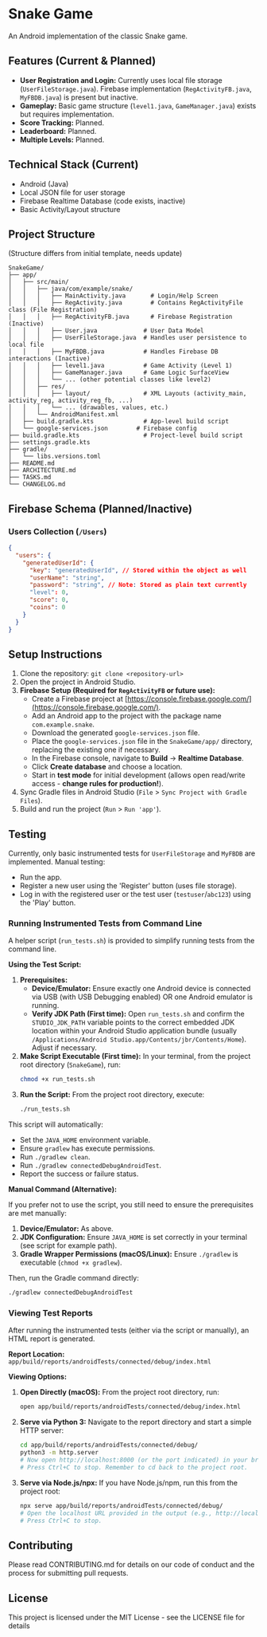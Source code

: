 # Snake Game

An Android implementation of the classic Snake game.

## Features (Current & Planned)

- **User Registration and Login:** Currently uses local file storage (`UserFileStorage.java`). Firebase implementation (`RegActivityFB.java`, `MyFBDB.java`) is present but inactive.
- **Gameplay:** Basic game structure (`level1.java`, `GameManager.java`) exists but requires implementation.
- **Score Tracking:** Planned.
- **Leaderboard:** Planned.
- **Multiple Levels:** Planned.

## Technical Stack (Current)

- Android (Java)
- Local JSON file for user storage
- Firebase Realtime Database (code exists, inactive)
- Basic Activity/Layout structure

## Project Structure

(Structure differs from initial template, needs update)

```
SnakeGame/
├── app/
│   ├── src/main/
│   │   ├── java/com/example/snake/
│   │   │   ├── MainActivity.java       # Login/Help Screen
│   │   │   ├── RegActivity.java        # Contains RegActivityFile class (File Registration)
│   │   │   ├── RegActivityFB.java      # Firebase Registration (Inactive)
│   │   │   ├── User.java             # User Data Model
│   │   │   ├── UserFileStorage.java  # Handles user persistence to local file
│   │   │   ├── MyFBDB.java           # Handles Firebase DB interactions (Inactive)
│   │   │   ├── level1.java           # Game Activity (Level 1)
│   │   │   ├── GameManager.java      # Game Logic SurfaceView
│   │   │   └── ... (other potential classes like level2)
│   │   ├── res/
│   │   │   ├── layout/               # XML Layouts (activity_main, activity_reg, activity_reg_fb, ...)
│   │   │   └── ... (drawables, values, etc.)
│   │   └── AndroidManifest.xml
│   ├── build.gradle.kts              # App-level build script
│   └── google-services.json        # Firebase config
├── build.gradle.kts                  # Project-level build script
├── settings.gradle.kts
├── gradle/
│   └── libs.versions.toml
├── README.md
├── ARCHITECTURE.md
├── TASKS.md
└── CHANGELOG.md
```

## Firebase Schema (Planned/Inactive)

### Users Collection (`/Users`)
```json
{
  "users": {
    "generatedUserId": {
      "key": "generatedUserId", // Stored within the object as well
      "userName": "string",
      "password": "string", // Note: Stored as plain text currently
      "level": 0,
      "score": 0,
      "coins": 0
    }
  }
}
```

## Setup Instructions

1.  Clone the repository: `git clone <repository-url>`
2.  Open the project in Android Studio.
3.  **Firebase Setup (Required for `RegActivityFB` or future use):**
    *   Create a Firebase project at [https://console.firebase.google.com/](https://console.firebase.google.com/).
    *   Add an Android app to the project with the package name `com.example.snake`.
    *   Download the generated `google-services.json` file.
    *   Place the `google-services.json` file in the `SnakeGame/app/` directory, replacing the existing one if necessary.
    *   In the Firebase console, navigate to **Build** -> **Realtime Database**.
    *   Click **Create database** and choose a location.
    *   Start in **test mode** for initial development (allows open read/write access - **change rules for production!**).
4.  Sync Gradle files in Android Studio (`File` > `Sync Project with Gradle Files`).
5.  Build and run the project (`Run` > `Run 'app'`).

## Testing

Currently, only basic instrumented tests for `UserFileStorage` and `MyFBDB` are implemented. Manual testing:
- Run the app.
- Register a new user using the 'Register' button (uses file storage).
- Log in with the registered user or the test user (`testuser`/`abc123`) using the 'Play' button.

### Running Instrumented Tests from Command Line

A helper script (`run_tests.sh`) is provided to simplify running tests from the command line.

**Using the Test Script:**

1.  **Prerequisites:**
    *   **Device/Emulator:** Ensure exactly one Android device is connected via USB (with USB Debugging enabled) OR one Android emulator is running.
    *   **Verify JDK Path (First time):** Open `run_tests.sh` and confirm the `STUDIO_JDK_PATH` variable points to the correct embedded JDK location within your Android Studio application bundle (usually `/Applications/Android Studio.app/Contents/jbr/Contents/Home`). Adjust if necessary.
2.  **Make Script Executable (First time):** In your terminal, from the project root directory (`SnakeGame`), run:
    ```bash
    chmod +x run_tests.sh
    ```
3.  **Run the Script:** From the project root directory, execute:
    ```bash
    ./run_tests.sh
    ```

This script will automatically:
*   Set the `JAVA_HOME` environment variable.
*   Ensure `gradlew` has execute permissions.
*   Run `./gradlew clean`.
*   Run `./gradlew connectedDebugAndroidTest`.
*   Report the success or failure status.

**Manual Command (Alternative):**

If you prefer not to use the script, you still need to ensure the prerequisites are met manually:

1.  **Device/Emulator:** As above.
2.  **JDK Configuration:** Ensure `JAVA_HOME` is set correctly in your terminal (see script for example path).
3.  **Gradle Wrapper Permissions (macOS/Linux):** Ensure `./gradlew` is executable (`chmod +x gradlew`).

Then, run the Gradle command directly:

```bash
./gradlew connectedDebugAndroidTest
```

### Viewing Test Reports

After running the instrumented tests (either via the script or manually), an HTML report is generated.

**Report Location:**
`app/build/reports/androidTests/connected/debug/index.html`

**Viewing Options:**

1.  **Open Directly (macOS):**
    From the project root directory, run:
    ```bash
    open app/build/reports/androidTests/connected/debug/index.html
    ```

2.  **Serve via Python 3:**
    Navigate to the report directory and start a simple HTTP server:
    ```bash
    cd app/build/reports/androidTests/connected/debug/
    python3 -m http.server
    # Now open http://localhost:8000 (or the port indicated) in your browser.
    # Press Ctrl+C to stop. Remember to cd back to the project root.
    ```

3.  **Serve via Node.js/npx:**
    If you have Node.js/npm, run this from the project root:
    ```bash
    npx serve app/build/reports/androidTests/connected/debug/
    # Open the localhost URL provided in the output (e.g., http://localhost:3000).
    # Press Ctrl+C to stop.
    ```

## Contributing

Please read CONTRIBUTING.md for details on our code of conduct and the process for submitting pull requests.

## License

This project is licensed under the MIT License - see the LICENSE file for details 